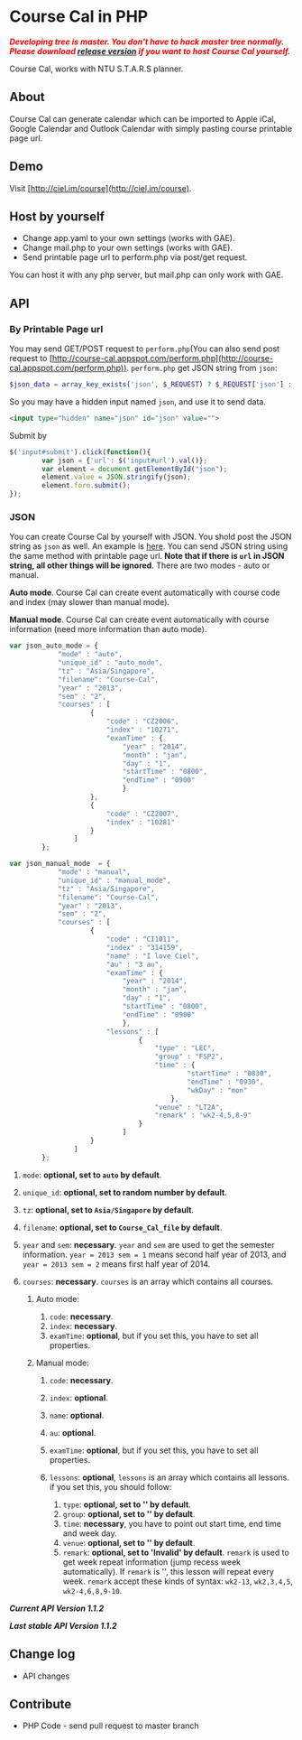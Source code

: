 Course Cal in PHP
======

***<font color="red">Developing tree is master. You don't have to hack master tree normally. Please download [release version](https://github.com/imwithye/course/releases) if you want to host Course Cal yourself.</font>***

Course Cal, works with NTU S.T.A.R.S planner.

## About
Course Cal can generate calendar which can be imported to Apple iCal, Google Calendar and Outlook Calendar with simply pasting course printable page url.

## Demo
Visit [http://ciel.im/course](http://ciel.im/course).

## Host by yourself
* Change app.yaml to your own settings (works with GAE).
* Change mail.php to your own settings (works with GAE).
* Send printable page url to perform.php via post/get request.

You can host it with any php server, but mail.php can only work with GAE.

## API

### By Printable Page url
You may send GET/POST request to  `perform.php`(You can also send post request to [http://course-cal.appspot.com/perform.php](http://course-cal.appspot.com/perform.php)). `perform.php` get JSON string from `json`: 

```PHP
$json_data = array_key_exists('json', $_REQUEST) ? $_REQUEST['json'] : null;
```
So you may have a hidden input named `json`, and use it to send data.

```HTML
<input type="hidden" name="json" id="json" value="">
```

Submit by

```JavaScript
$('input#submit').click(function(){
        var json = {'url': $('input#url').val()};
        var element = document.getElementById("json");
        element.value = JSON.stringify(json);
        element.form.submit();
});
```

### JSON
You can create Course Cal by yourself with JSON. You shold post the JSON string as `json` as well. An example is [here](https://github.com/imwithye/course/blob/master/test/test_perform_json.php). You can send JSON string using the same method with printable page url. **Note that if there is `url` in JSON string, all other things will be ignored**. There are two modes - auto or manual.

**Auto mode**. Course Cal can create event automatically with course code and index (may slower than manual mode).

**Manual mode**. Course Cal can create event automatically with course information (need more information than auto mode).

```JavaScript
var json_auto_mode = {
			"mode" : "auto",
			"unique_id" : "auto_mode",
			"tz" : "Asia/Singapore",
			"filename": "Course-Cal",
			"year" : "2013",
			"sem" : "2",
			"courses" : [
					{
						"code" : "CZ2006",
						"index" : "10271",
						"examTime" : {
							"year" : "2014",
							"month" : "jan",
							"day" : "1",
							"startTime" : "0800",
							"endTime" : "0900"
							}
					},
					{
						"code" : "CZ2007",
						"index" : "10281"
					}
				]
		};

var json_manual_mode  = {
			"mode" : "manual",
			"unique_id" : "manual_mode",
			"tz" : "Asia/Singapore",
			"filename": "Course-Cal",
			"year" : "2013",
			"sem" : "2",
			"courses" : [
					{
						"code" : "CI1011",
						"index" : "314159",
						"name" : "I love Ciel",
						"au" : "3 au",
						"examTime" : {
							"year" : "2014",
							"month" : "jan",
							"day" : "1",
							"startTime" : "0800",
							"endTime" : "0900"
							},
						"lessons" : [
								{
									"type" : "LEC",
									"group" : "FSP2",
									"time" : {
											"startTime" : "0830",
											"endTime" : "0930",
											"wkDay" : "mon"
										},
									"venue" : "LT2A",
									"remark" : "wk2-4,5,8-9"
								}
							]
					}
				]
		};
```

1. `mode`: **optional, set to `auto` by default**.
2. `unique_id`: **optional, set to random number by default**.
3. `tz`: **optional, set to `Asia/Singapore` by default**.
4. `filename`: **optional, set to `Course_Cal_file` by default**.
5. `year` and `sem`: **necessary**. `year` and `sem` are used to get the semester information. `year = 2013 sem = 1` means second half year of 2013, and `year = 2013 sem = 2` means first half year of 2014.
6. `courses`: **necessary**. `courses` is an array which contains all courses.

	1. Auto mode:
		
		1. `code`: **necessary**.
		2. `index`: **necessary**.
		3. `examTime`: **optional**, but if you set this, you have to set all properties.
	
	2. Manual mode:
		
		1. `code`: **necessary**.
		2. `index`: **optional**.
		3. `name`: **optional**.
		4. `au`: **optional**.
		5. `examTime`: **optional**, but if you set this, you have to set all properties.
		6. `lessons`: **optional**, `lessons` is an array which contains all lessons. if you set this, you should follow:
		
			1. `type`: **optional, set to '' by default**.
			2. `group`: **optional, set to '' by default**.
			3. `time`: **necessary**, you have to point out start time, end time and week day.
			4. `venue`: **optional, set to '' by default**.
			5. `remark`: **optional, set to 'Invalid' by default**. `remark` is used to get week repeat information (jump recess week automatically). If `remark` is '', this lesson will repeat every week. `remark` accept these kinds of syntax: `wk2-13`, `wk2,3,4,5`, `wk2-4,6,8,9-10`.

***Current API Version 1.1.2***

***Last stable API Version 1.1.2***

## Change log
* API changes

## Contribute
* PHP Code - send pull request to master branch
